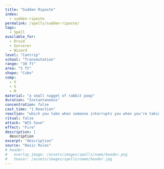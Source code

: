 ```yaml
---
title: "Sudden Riposte"
index:
  - sudden-riposte
permalink: /spells/sudden-riposte/
tags:
  - Spell
available_for:
  - Druid
  - Sorcerer
  - Wizard
level: "Cantrip"
school: "Transmutation"
range: "30 ft"
area: "5 ft"
shape: "Cube"
comp:
  - V
  - S
  - M
material: "a small nugget of rabbit poop"
duration: "Instantaneous"
concentration: false
cast_time: "1 Reaction"
reaction: "which you take when someone interrupts you when you're taking a dump"
ritual: false
attack: "WIS Save"
effect: "Fire"
description: |
  description
excerpt: "description"
source: "Basic Rules"
# header:
#   overlay_image: /assets/images/spells/name/header.png
#   teaser: /assets/images/spells/name/header.jpg
---
```

